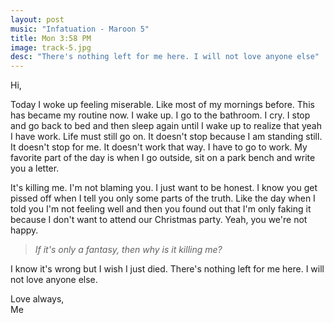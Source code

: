 ```yaml
---
layout: post
music: "Infatuation - Maroon 5"
title: Mon 3:58 PM
image: track-5.jpg
desc: "There's nothing left for me here. I will not love anyone else"
---
```


Hi,

Today I woke up feeling miserable. Like most of my mornings before. This has became my routine now. I wake up. I go to the bathroom. I cry. I stop and go back to bed and then sleep again until I wake up to realize that yeah I have work. Life must still go on. It doesn't stop because I am standing still. It doesn't stop for me. It doesn't work that way. I have to go to work. My favorite part of the day is when I go outside, sit on a park bench and write you a letter.

It's killing me. I'm not blaming you. I just want to be honest. I know you get pissed off when I tell you only some parts of the truth. Like the day when I told you I'm not feeling well and then you found out that I'm only faking it because I don't want to attend our Christmas party. Yeah, you we're not happy.

> *If it's only a fantasy, then why is it killing me?*

I know it's wrong but I wish I just died. There's nothing left for me here. I will not love anyone else.

Love always,   
Me
